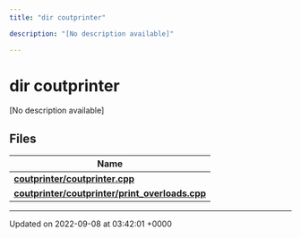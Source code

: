 ```yaml
---
title: "dir coutprinter"

description: "[No description available]"

---
```


# dir coutprinter

[No description available]

## Files

| Name           |
| -------------- |
| **[coutprinter/coutprinter.cpp](/documentation/code/files/coutprinter_8cpp/#file-coutprinter-coutprinter-cpp)**  |
| **[coutprinter/coutprinter/print_overloads.cpp](/documentation/code/files/coutprinter_2print__overloads_8cpp/#file-coutprinter-coutprinter-print-overloads-cpp)**  |






-------------------------------

Updated on 2022-09-08 at 03:42:01 +0000
